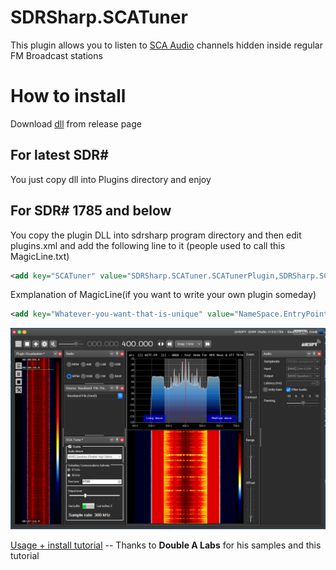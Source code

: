 # SDRSharp.SCATuner
This plugin allows you to listen to [SCA Audio](https://en.wikipedia.org/wiki/Subsidiary_communications_authority) channels hidden inside regular FM Broadcast stations  
 
# How to install
Download [dll](https://github.com/veso266/SDRSharp.SCATuner/releases/download/1.1/SDRSharp.SCATuner.dll) from release page
## For latest SDR#
You just copy dll into Plugins directory and enjoy
## For SDR# 1785 and below 
You copy the plugin DLL into sdrsharp program directory and then edit plugins.xml and add the following line to it (people used to call this  MagicLine.txt)
 ```xml
<add key="SCATuner" value="SDRSharp.SCATuner.SCATunerPlugin,SDRSharp.SCATuner" />
 ```
 
 Exmplanation of MagicLine(if you want to write your own plugin someday)
 ```xml
 <add key="Whatever-you-want-that-is-unique" value="NameSpace.EntryPoint,DLLName" />
 ```
 
 
 ![SDRSharp.XDR](IMGS/Demonstration.PNG?raw=true "How it looks like when it works :)")

[Usage + install tutorial](https://youtu.be/n5Ifg6ncn2Y) -- Thanks to **Double A Labs** for his samples and this tutorial
